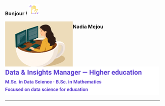 <h3>
  Bonjour&nbsp;! <img src="assets/img/profile/wave.gif" alt="Hi" width="36">
</h3>
<img src="assets/img/profile/icon_presentation.png" alt="Portrait de Nadia Mejou" width="220" align="left">

### **Nadia Mejou**
<img src="assets/img/profile/profile_lines.svg" alt="Data & Insights Manager — Higher education · M.Sc. in Data Science · B.Sc. in Mathematics · Focused on data science for education" width="500">

<br clear="left">

<hr>
